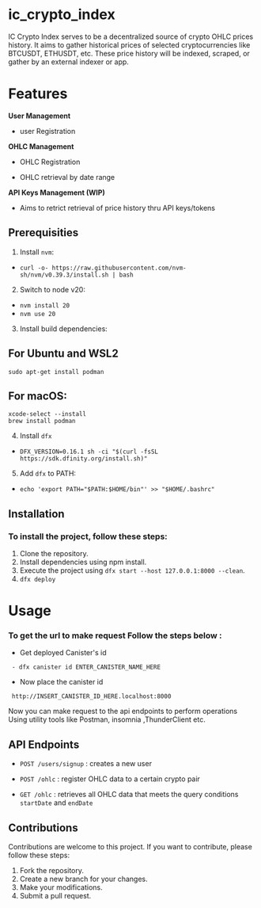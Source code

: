 # ic_crypto_index

IC Crypto Index serves to be a decentralized source of crypto OHLC prices history.
It aims to gather historical prices of selected cryptocurrencies like BTCUSDT, ETHUSDT, etc.
These price history will be indexed, scraped, or gather by an external indexer or app.



# Features

**User Management**

 - user Registration

**OHLC Management**

 * OHLC Registration
 + OHLC retrieval by date range
 
**API Keys Management (WIP)**

 - Aims to retrict retrieval of price history thru API keys/tokens

## Prerequisities

1. Install `nvm`:
- `curl -o- https://raw.githubusercontent.com/nvm-sh/nvm/v0.39.3/install.sh | bash`

2. Switch to node v20:
- `nvm install 20`
- `nvm use 20`

3. Install build dependencies:
## For Ubuntu and WSL2
```
sudo apt-get install podman
```
## For macOS:
```
xcode-select --install
brew install podman
```

4. Install `dfx`
- `DFX_VERSION=0.16.1 sh -ci "$(curl -fsSL https://sdk.dfinity.org/install.sh)"`

5. Add `dfx` to PATH:
- `echo 'export PATH="$PATH:$HOME/bin"' >> "$HOME/.bashrc"`

## Installation

### To install the project, follow these steps:

1. Clone the repository.
2. Install dependencies using npm install.
3. Execute the project using `dfx start --host 127.0.0.1:8000 --clean`.
4. `dfx deploy `

# Usage

### To get the url to make request Follow the steps below :
* Get deployed Canister's id  
```
 - dfx canister id ENTER_CANISTER_NAME_HERE
```
* Now place the canister id 

```
 http://INSERT_CANISTER_ID_HERE.localhost:8000
```
Now you can make request to the api endpoints to perform operations Using  utility tools like Postman, insomnia ,ThunderClient etc. 

## API Endpoints

* `POST /users/signup` : creates a new user

* `POST /ohlc` : register OHLC data to a certain crypto pair

* `GET /ohlc` : retrieves all OHLC data that meets the query conditions `startDate` and `endDate`

## Contributions

Contributions are welcome to this project. If you want to contribute, please follow these steps:
1. Fork the repository.
2. Create a new branch for your changes.
3. Make your modifications.
4. Submit a pull request.